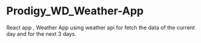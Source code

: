 # Prodigy_WD_Weather-App
React app , Weather App using weather api for fetch the data of the current day and for the next 3 days.

